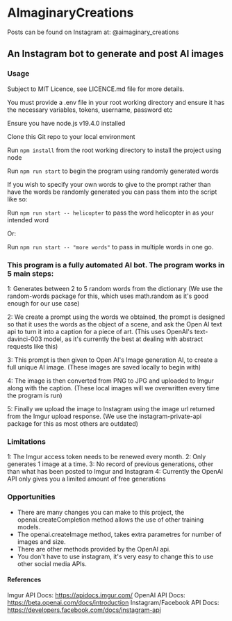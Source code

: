 # AImaginaryCreations
Posts can be found on Instagram at: @aimaginary_creations

## An Instagram bot to generate and post AI images

### Usage
Subject to MIT Licence, see LICENCE.md file for more details.

You must provide a .env file in your root working directory and ensure it has the necessary variables, tokens, username, password etc

Ensure you have node.js v19.4.0 installed

Clone this Git repo to your local environment

Run `npm install` from the root working directory to install the project using node

Run `npm run start` to begin the program using randomly generated words


If you wish to specify your own words to give to the prompt rather than have the words be randomly generated you can pass them into the script like so:

Run `npm run start -- helicopter` to pass the word helicopter in as your intended word

Or:

Run `npm run start -- "more words"` to pass in multiple words in one go.

### This program is a fully automated AI bot. The program works in 5 main steps:
1: Generates between 2 to 5 random words from the dictionary 
    (We use the random-words package for this, which uses math.random as it's good enough for our use case)

2: We create a prompt using the words we obtained, the prompt is designed so that it uses the words as the object of a scene, and ask the Open AI text api to turn it into a caption for a piece of art. 
    (This uses OpenAI's text-davinci-003 model, as it's currently the best at dealing with abstract requests like this)

3: This prompt is then given to Open AI's Image generation AI, to create a full unique AI image.
    (These images are saved locally to begin with)

4: The image is then converted from PNG to JPG and uploaded to Imgur along with the caption. 
    (These local images will we overwritten every time the program is run)

5: Finally we upload the image to Instagram using the image url returned from the Imgur upload response.
    (We use the instagram-private-api package for this as most others are outdated)


### Limitations
1: The Imgur access token needs to be renewed every month.
2: Only generates 1 image at a time.
3: No record of previous generations, other than what has been posted to Imgur and Instagram
4: Currently the OpenAI API only gives you a limited amount of free generations


### Opportunities
- There are many changes you can make to this project, the openai.createCompletion method allows the use of other training models.
- The openai.createImage method, takes extra parametres for number of images and size.
- There are other methods provided by the OpenAI api.
- You don't have to use instagram, it's very easy to change this to use other social media APIs.

#### References
Imgur API Docs: https://apidocs.imgur.com/
OpenAI API Docs: https://beta.openai.com/docs/introduction
Instagram/Facebook API Docs: https://developers.facebook.com/docs/instagram-api
